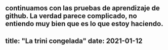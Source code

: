 continuamos con las pruebas de aprendizaje de github. La verdad parece complicado, no entiendo muy bien que es lo que estoy haciendo. 
---
title: "La trini congelada"
date: 2021-01-12
---
